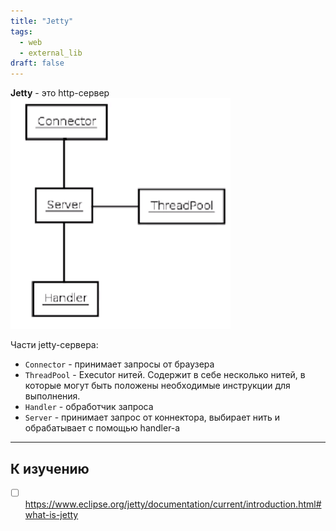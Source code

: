 ```yaml
---
title: "Jetty"
tags:
  - web
  - external_lib
draft: false
---
```


**Jetty** - это http-сервер
![jetty](../../images/jetty.png)

Части jetty-сервера:

- `Connector` - принимает запросы от браузера
- `ThreadPool` - Executor нитей. Содержит в себе несколько нитей, в которые могут быть положены необходимые инструкции для выполнения.
- `Handler` - обработчик запроса
- `Server` - принимает запрос от коннектора, выбирает нить и обрабатывает с помощью handler-а

---
## К изучению
- [ ] https://www.eclipse.org/jetty/documentation/current/introduction.html#what-is-jetty